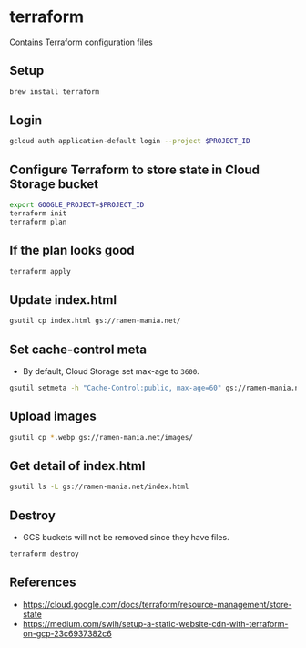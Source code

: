 # terraform
Contains Terraform configuration files

## Setup
```zsh
brew install terraform
```

## Login
```zsh
gcloud auth application-default login --project $PROJECT_ID
```

## Configure Terraform to store state in Cloud Storage bucket
```zsh
export GOOGLE_PROJECT=$PROJECT_ID
terraform init
terraform plan
```

## If the plan looks good
```zsh
terraform apply
```

## Update index.html
```zsh
gsutil cp index.html gs://ramen-mania.net/
```

## Set cache-control meta
- By default, Cloud Storage set max-age to `3600`.
```zsh
gsutil setmeta -h "Cache-Control:public, max-age=60" gs://ramen-mania.net/index.html 
```

## Upload images
```zsh
gsutil cp *.webp gs://ramen-mania.net/images/
```

## Get detail of index.html
```zsh
gsutil ls -L gs://ramen-mania.net/index.html
```

## Destroy
- GCS buckets will not be removed since they have files.
```zsh
terraform destroy
```

## References
- https://cloud.google.com/docs/terraform/resource-management/store-state
- https://medium.com/swlh/setup-a-static-website-cdn-with-terraform-on-gcp-23c6937382c6
